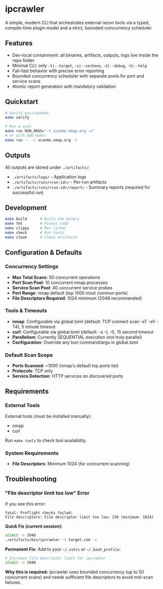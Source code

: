 # ipcrawler

A simple, modern CLI that orchestrates external recon tools via a typed, compile-time plugin model and a strict, bounded-concurrency scheduler.

## Features

- Dev-local containment: all binaries, artifacts, outputs, logs live inside the repo folder
- Minimal CLI: only `-t|--target`, `-v|--verbose`, `-d|--debug`, `-h|--help`
- Fail-fast behavior with precise error reporting
- Bounded concurrency scheduler with separate pools for port and service scans
- Atomic report generation with mandatory validation

## Quickstart

```bash
# Verify environment
make verify

# Run a scan
make run RUN_ARGS="-t scanme.nmap.org -v"
# or with GNU make:
make run -- -t scanme.nmap.org -v
```

## Outputs

All outputs are stored under `./artifacts/`:
- `./artifacts/logs/` - Application logs
- `./artifacts/runs/<run-id>/` - Per-run artifacts
- `./artifacts/runs/<run-id>/report/` - Summary reports (required for successful run)

## Development

```bash
make build      # Build the binary
make fmt        # Format code
make clippy     # Run linter
make check      # Run tests
make clean      # Clean artifacts
```

## Configuration & Defaults

### Concurrency Settings
- **Max Total Scans**: 50 concurrent operations
- **Port Scan Pool**: 10 concurrent nmap processes  
- **Service Scan Pool**: 40 concurrent service probes
- **Port Range**: nmap default (top 1000 most common ports)
- **File Descriptors Required**: 1024 minimum (2048 recommended)

### Tools & Timeouts
- **nmap**: Configurable via global.toml (default: TCP connect scan -sT -sV -T4), 5 minute timeout
- **curl**: Configurable via global.toml (default: -s -L -I), 15 second timeout  
- **Parallelism**: Currently SEQUENTIAL execution (not truly parallel)
- **Configuration**: Override any tool command/args in global.toml

### Default Scan Scope
- **Ports Scanned**: ~1000 (nmap's default top ports list)
- **Protocols**: TCP only
- **Service Detection**: HTTP services on discovered ports

## Requirements

### External Tools
External tools (must be installed manually):
- nmap
- curl

Run `make tools` to check tool availability.

### System Requirements
- **File Descriptors**: Minimum 1024 (for concurrent scanning)

## Troubleshooting

### "File descriptor limit too low" Error
If you see this error:
```
fatal: Preflight checks failed:
File descriptors: File descriptor limit too low: 256 (minimum: 1024)
```

**Quick Fix (current session):**
```bash
ulimit -n 2048
./artifacts/bin/ipcrawler -t target.com -v
```

**Permanent Fix:**
Add to your `~/.zshrc` or `~/.bash_profile`:
```bash
# Increase file descriptor limit for ipcrawler
ulimit -n 2048
```

**Why this is required:** ipcrawler uses bounded concurrency (up to 50 concurrent scans) and needs sufficient file descriptors to avoid mid-scan failures.